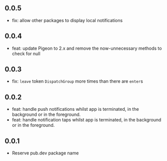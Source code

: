 ## 0.0.5

- fix: allow other packages to display local notifications

## 0.0.4

- feat: update Pigeon to 2.x and remove the now-unnecessary methods to check for null

## 0.0.3

- fix: `leave` token `DispatchGroup` more times than there are `enter`s

## 0.0.2

- feat: handle push notifications whilst app is terminated, in the background or in the foreground.
- feat: handle notification taps whilst app is terminated, in the background or in the foreground.

## 0.0.1

- Reserve pub.dev package name